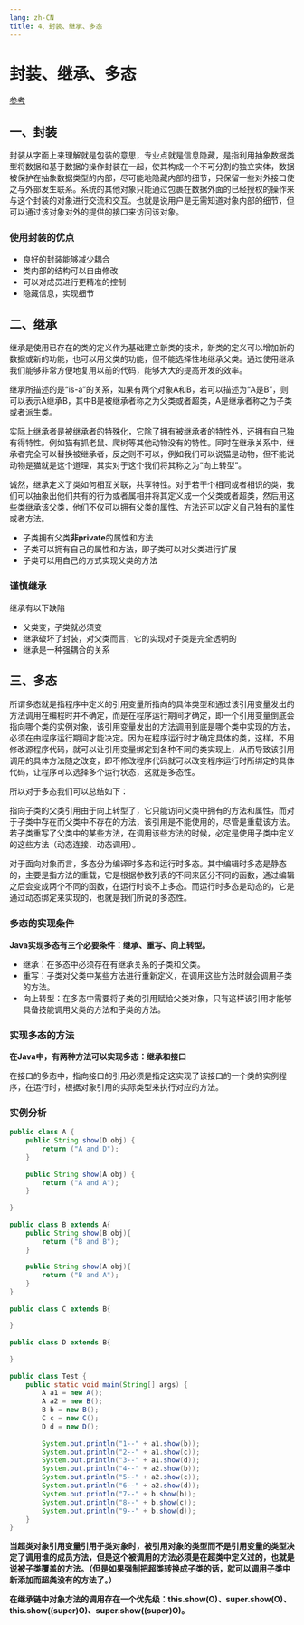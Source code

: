 ```yaml
---
lang: zh-CN
title: 4、封装、继承、多态
---
```

# 封装、继承、多态

[参考](https://blog.csdn.net/jianyuerensheng/article/details/51602015)

## 一、封装

封装从字面上来理解就是包装的意思，专业点就是信息隐藏，是指利用抽象数据类型将数据和基于数据的操作封装在一起，使其构成一个不可分割的独立实体，数据被保护在抽象数据类型的内部，尽可能地隐藏内部的细节，只保留一些对外接口使之与外部发生联系。系统的其他对象只能通过包裹在数据外面的已经授权的操作来与这个封装的对象进行交流和交互。也就是说用户是无需知道对象内部的细节，但可以通过该对象对外的提供的接口来访问该对象。

### 使用封装的优点

- 良好的封装能够减少耦合
- 类内部的结构可以自由修改
- 可以对成员进行更精准的控制
- 隐藏信息，实现细节

## 二、继承

继承是使用已存在的类的定义作为基础建立新类的技术，新类的定义可以增加新的数据或新的功能，也可以用父类的功能，但不能选择性地继承父类。通过使用继承我们能够非常方便地复用以前的代码，能够大大的提高开发的效率。

继承所描述的是“is-a”的关系，如果有两个对象A和B，若可以描述为“A是B”，则可以表示A继承B，其中B是被继承者称之为父类或者超类，A是继承者称之为子类或者派生类。

实际上继承者是被继承者的特殊化，它除了拥有被继承者的特性外，还拥有自己独有得特性。例如猫有抓老鼠、爬树等其他动物没有的特性。同时在继承关系中，继承者完全可以替换被继承者，反之则不可以，例如我们可以说猫是动物，但不能说动物是猫就是这个道理，其实对于这个我们将其称之为“向上转型”。

诚然，继承定义了类如何相互关联，共享特性。对于若干个相同或者相识的类，我们可以抽象出他们共有的行为或者属相并将其定义成一个父类或者超类，然后用这些类继承该父类，他们不仅可以拥有父类的属性、方法还可以定义自己独有的属性或者方法。

- 子类拥有父类**非private**的属性和方法
- 子类可以拥有自己的属性和方法，即子类可以对父类进行扩展
- 子类可以用自己的方式实现父类的方法

### 谨慎继承

继承有以下缺陷

- 父类变，子类就必须变
- 继承破坏了封装，对父类而言，它的实现对子类是完全透明的
- 继承是一种强耦合的关系

## 三、多态

所谓多态就是指程序中定义的引用变量所指向的具体类型和通过该引用变量发出的方法调用在编程时并不确定，而是在程序运行期间才确定，即一个引用变量倒底会指向哪个类的实例对象，该引用变量发出的方法调用到底是哪个类中实现的方法，必须在由程序运行期间才能决定。因为在程序运行时才确定具体的类，这样，不用修改源程序代码，就可以让引用变量绑定到各种不同的类实现上，从而导致该引用调用的具体方法随之改变，即不修改程序代码就可以改变程序运行时所绑定的具体代码，让程序可以选择多个运行状态，这就是多态性。

所以对于多态我们可以总结如下：

指向子类的父类引用由于向上转型了，它只能访问父类中拥有的方法和属性，而对于子类中存在而父类中不存在的方法，该引用是不能使用的，尽管是重载该方法。若子类重写了父类中的某些方法，在调用该些方法的时候，必定是使用子类中定义的这些方法（动态连接、动态调用）。

对于面向对象而言，多态分为编译时多态和运行时多态。其中编辑时多态是静态的，主要是指方法的重载，它是根据参数列表的不同来区分不同的函数，通过编辑之后会变成两个不同的函数，在运行时谈不上多态。而运行时多态是动态的，它是通过动态绑定来实现的，也就是我们所说的多态性。

### 多态的实现条件

**Java实现多态有三个必要条件：继承、重写、向上转型。**

- 继承：在多态中必须存在有继承关系的子类和父类。
- 重写：子类对父类中某些方法进行重新定义，在调用这些方法时就会调用子类的方法。
- 向上转型：在多态中需要将子类的引用赋给父类对象，只有这样该引用才能够具备技能调用父类的方法和子类的方法。

### 实现多态的方法

**在Java中，有两种方法可以实现多态：继承和接口**

在接口的多态中，指向接口的引用必须是指定这实现了该接口的一个类的实例程序，在运行时，根据对象引用的实际类型来执行对应的方法。

### 实例分析

```java
public class A {  
    public String show(D obj) {  
        return ("A and D");  
    }  
  
    public String show(A obj) {  
        return ("A and A");  
    }   
  
}  
  
public class B extends A{  
    public String show(B obj){  
        return ("B and B");  
    }  
  
    public String show(A obj){  
        return ("B and A");
    }   
}  
  
public class C extends B{  
  
}  
  
public class D extends B{  
  
}  
  
public class Test {  
    public static void main(String[] args) {  
        A a1 = new A();  
        A a2 = new B();  
        B b = new B();  
        C c = new C();  
        D d = new D();  
    
        System.out.println("1--" + a1.show(b));  
        System.out.println("2--" + a1.show(c));  
        System.out.println("3--" + a1.show(d));  
        System.out.println("4--" + a2.show(b));  
        System.out.println("5--" + a2.show(c));  
        System.out.println("6--" + a2.show(d));  
        System.out.println("7--" + b.show(b));  
        System.out.println("8--" + b.show(c));  
        System.out.println("9--" + b.show(d));  
    }  
}  
```

**当超类对象引用变量引用子类对象时，被引用对象的类型而不是引用变量的类型决定了调用谁的成员方法，但是这个被调用的方法必须是在超类中定义过的，也就是说被子类覆盖的方法。（但是如果强制把超类转换成子类的话，就可以调用子类中新添加而超类没有的方法了。）**

**在继承链中对象方法的调用存在一个优先级：this.show(O)、super.show(O)、this.show((super)O)、super.show((super)O)。**

